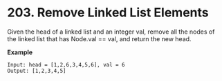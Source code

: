 # 203. Remove Linked List Elements

Given the head of a linked list and an integer val, remove all the nodes of the linked list that has Node.val == val, and return the new head.

**Example**
 ```
 Input: head = [1,2,6,3,4,5,6], val = 6
Output: [1,2,3,4,5]
 ```
